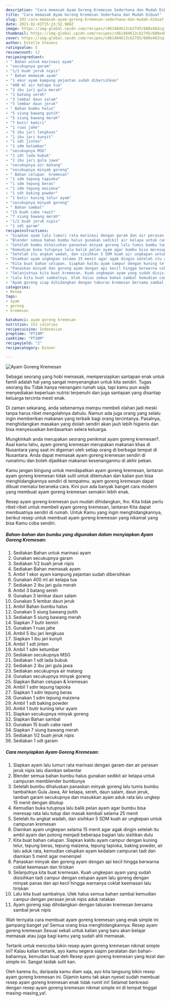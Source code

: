 ```yaml
---
description: "Cara memasak Ayam Goreng Kremesan Sederhana dan Mudah Dibuat"
title: "Cara memasak Ayam Goreng Kremesan Sederhana dan Mudah Dibuat"
slug: 202-cara-memasak-ayam-goreng-kremesan-sederhana-dan-mudah-dibuat
date: 2021-02-01T15:23:52.908Z
image: https://img-global.cpcdn.com/recipes/c861484613cb27d5/680x482cq70/ayam-goreng-kremesan-foto-resep-utama.jpg
thumbnail: https://img-global.cpcdn.com/recipes/c861484613cb27d5/680x482cq70/ayam-goreng-kremesan-foto-resep-utama.jpg
cover: https://img-global.cpcdn.com/recipes/c861484613cb27d5/680x482cq70/ayam-goreng-kremesan-foto-resep-utama.jpg
author: Estelle Stevens
ratingvalue: 5
reviewcount: 12
recipeingredient:
- " Bahan untuk marinasi ayam"
- "secukupnya garam"
- "1/2 buah jeruk nipis"
- " Bahan memasak ayam"
- "1 ekor ayam kampung pejantan sudah dibersihkan"
- "400 ml air kelapa tua"
- "2 ibu jari gula merah"
- "3 batang sereh"
- "3 lembar daun salam"
- "5 lembar daun jeruk"
- " Bahan bumbu halus"
- "5 siung bawang putih"
- "5 siung bawang merah"
- "7 butir kemiri"
- "1 ruas jahe"
- "5 ibu jari lengkuas"
- "1 ibu jari kunyit"
- "1 sdt jinten"
- "1 sdm ketumbar"
- "secukupnya MSG"
- "1 sdt lada bubuk"
- "2 ibu jari gula jawa"
- "secukupnya air matang"
- "secukupnya minyak goreng"
- " Bahan celupan  kremesan"
- "1 sdm tepung tapioka"
- "1 sdm tepung beras"
- "1 sdm tepung maizena"
- "1 sdt baking powder"
- "1 butir kuning telur ayam"
- "secukupnya minyak goreng"
- " Bahan sambal"
- "15 buah cabe rawit"
- "7 siung bawang merah"
- "1/2 buah jeruk nipis"
- "1 sdt garam"
recipeinstructions:
- "Siapkan ayam lalu lumuri rata marinasi dengan garam dan air perasan jeruk nipis lalu diamkan sebentar"
- "Blender semua bahan bumbu halus gunakan sedikit air kelapa untuk campuran memblender bumbunya"
- "Setelah bumbu dihaluskan panaskan minyak goreng lalu tumis bumbu tambahkan Gula Jawa, Air kelapa, sereh, daun salam, daun jeruk, tambah garam secukupnya dan masukkan ayam aduk rata lalu ungkep 15 menit dengan ditutup"
- "Kemudian buka tutupnya lalu balik pelan ayam agar bumbu bisa meresap rata lalu tutup dan masak kembali selama 25 menit"
- "Setelah itu angkat wadah, dan sisihkan 5 SDM kuah air ungkepan untuk campuran kremesan"
- "Diamkan ayam ungkepan selama 15 menit agar agak dingin setelah itu ambil ayam dan potong menjadi beberapa bagian lalu sisihkan dulu"
- "Kita buat bahan celupan. Siapkan kaldu ayam campur dengan kuning telur, tepung beras, tepung maizena, tepung tapioka, baking powder, air lalu aduk rata, kemudian celupkan ayam kedalam campuran tadi dan diamkan 5 menit agar menempel"
- "Panaskan minyak dan goreng ayam dengan api kecil hingga berwarna coklat keemasan dan tiriskan"
- "Selanjutnya kita buat kremesan. Kuah ungkepan ayam yang sudah disisihkan tadi campur dengan celupan ayam lalu goreng dengan minyak panas dan api kecil hingga warnanya coklat keemasan lalu tiriskan"
- "Lalu kita buat sambalnya. Ulek halus semua bahan sambal kemudian campur dengan perasan jeruk nipis aduk ratakan"
- "Ayam goreng siap dihidangkan dengan taburan kremesan bersama sambal jeruk nipis"
categories:
- Resep
tags:
- ayam
- goreng
- kremesan

katakunci: ayam goreng kremesan 
nutrition: 153 calories
recipecuisine: Indonesian
preptime: "PT19M"
cooktime: "PT30M"
recipeyield: "2"
recipecategory: Dinner

---
```



![Ayam Goreng Kremesan](https://img-global.cpcdn.com/recipes/c861484613cb27d5/680x482cq70/ayam-goreng-kremesan-foto-resep-utama.jpg)

Sebagai seorang yang hobi memasak, mempersiapkan santapan enak untuk famili adalah hal yang sangat menyenangkan untuk kita sendiri. Tugas seorang ibu Tidak hanya menangani rumah saja, tapi kamu pun wajib menyediakan keperluan nutrisi terpenuhi dan juga santapan yang disantap keluarga tercinta mesti enak.

Di zaman  sekarang, anda sebenarnya mampu membeli olahan jadi meski tanpa harus ribet mengolahnya dahulu. Namun ada juga orang yang selalu ingin memberikan makanan yang terbaik bagi orang tercintanya. Pasalnya, menghidangkan masakan yang diolah sendiri akan jauh lebih higienis dan bisa menyesuaikan berdasarkan selera keluarga. 



Mungkinkah anda merupakan seorang penikmat ayam goreng kremesan?. Asal kamu tahu, ayam goreng kremesan merupakan makanan khas di Nusantara yang saat ini digemari oleh setiap orang di berbagai tempat di Nusantara. Anda dapat memasak ayam goreng kremesan sendiri di rumahmu dan boleh dijadikan makanan kesenanganmu di akhir pekan.

Kamu jangan bingung untuk mendapatkan ayam goreng kremesan, lantaran ayam goreng kremesan tidak sulit untuk ditemukan dan kalian pun bisa menghidangkannya sendiri di tempatmu. ayam goreng kremesan dapat dibuat memalui beraneka cara. Kini pun ada banyak banget cara modern yang membuat ayam goreng kremesan semakin lebih enak.

Resep ayam goreng kremesan pun mudah dihidangkan, lho. Kita tidak perlu ribet-ribet untuk membeli ayam goreng kremesan, lantaran Kita dapat membuatnya sendiri di rumah. Untuk Kamu yang ingin menghidangkannya, berikut resep untuk membuat ayam goreng kremesan yang nikamat yang bisa Kamu coba sendiri.

<!--inarticleads1-->

##### Bahan-bahan dan bumbu yang digunakan dalam menyiapkan Ayam Goreng Kremesan:

1. Sediakan  Bahan untuk marinasi ayam
1. Gunakan secukupnya garam
1. Sediakan 1/2 buah jeruk nipis
1. Sediakan  Bahan memasak ayam
1. Ambil 1 ekor ayam kampung pejantan sudah dibersihkan
1. Gunakan 400 ml air kelapa tua
1. Sediakan 2 ibu jari gula merah
1. Ambil 3 batang sereh
1. Gunakan 3 lembar daun salam
1. Gunakan 5 lembar daun jeruk
1. Ambil  Bahan bumbu halus
1. Gunakan 5 siung bawang putih
1. Sediakan 5 siung bawang merah
1. Siapkan 7 butir kemiri
1. Gunakan 1 ruas jahe
1. Ambil 5 ibu jari lengkuas
1. Siapkan 1 ibu jari kunyit
1. Ambil 1 sdt jinten
1. Ambil 1 sdm ketumbar
1. Sediakan secukupnya MSG
1. Sediakan 1 sdt lada bubuk
1. Sediakan 2 ibu jari gula jawa
1. Sediakan secukupnya air matang
1. Gunakan secukupnya minyak goreng
1. Siapkan  Bahan celupan &amp; kremesan
1. Ambil 1 sdm tepung tapioka
1. Siapkan 1 sdm tepung beras
1. Gunakan 1 sdm tepung maizena
1. Ambil 1 sdt baking powder
1. Ambil 1 butir kuning telur ayam
1. Siapkan secukupnya minyak goreng
1. Siapkan  Bahan sambal
1. Gunakan 15 buah cabe rawit
1. Siapkan 7 siung bawang merah
1. Sediakan 1/2 buah jeruk nipis
1. Sediakan 1 sdt garam




<!--inarticleads2-->

##### Cara menyiapkan Ayam Goreng Kremesan:

1. Siapkan ayam lalu lumuri rata marinasi dengan garam dan air perasan jeruk nipis lalu diamkan sebentar
1. Blender semua bahan bumbu halus gunakan sedikit air kelapa untuk campuran memblender bumbunya
1. Setelah bumbu dihaluskan panaskan minyak goreng lalu tumis bumbu tambahkan Gula Jawa, Air kelapa, sereh, daun salam, daun jeruk, tambah garam secukupnya dan masukkan ayam aduk rata lalu ungkep 15 menit dengan ditutup
1. Kemudian buka tutupnya lalu balik pelan ayam agar bumbu bisa meresap rata lalu tutup dan masak kembali selama 25 menit
1. Setelah itu angkat wadah, dan sisihkan 5 SDM kuah air ungkepan untuk campuran kremesan
1. Diamkan ayam ungkepan selama 15 menit agar agak dingin setelah itu ambil ayam dan potong menjadi beberapa bagian lalu sisihkan dulu
1. Kita buat bahan celupan. Siapkan kaldu ayam campur dengan kuning telur, tepung beras, tepung maizena, tepung tapioka, baking powder, air lalu aduk rata, kemudian celupkan ayam kedalam campuran tadi dan diamkan 5 menit agar menempel
1. Panaskan minyak dan goreng ayam dengan api kecil hingga berwarna coklat keemasan dan tiriskan
1. Selanjutnya kita buat kremesan. Kuah ungkepan ayam yang sudah disisihkan tadi campur dengan celupan ayam lalu goreng dengan minyak panas dan api kecil hingga warnanya coklat keemasan lalu tiriskan
1. Lalu kita buat sambalnya. Ulek halus semua bahan sambal kemudian campur dengan perasan jeruk nipis aduk ratakan
1. Ayam goreng siap dihidangkan dengan taburan kremesan bersama sambal jeruk nipis




Wah ternyata cara membuat ayam goreng kremesan yang enak simple ini gampang banget ya! Semua orang bisa menghidangkannya. Resep ayam goreng kremesan Sesuai sekali untuk kalian yang baru akan belajar memasak atau juga bagi kamu yang sudah ahli memasak.

Tertarik untuk mencoba bikin resep ayam goreng kremesan nikmat simple ini? Kalau kalian tertarik, ayo kamu segera siapin peralatan dan bahan-bahannya, kemudian buat deh Resep ayam goreng kremesan yang lezat dan simple ini. Sangat taidak sulit kan. 

Oleh karena itu, daripada kamu diam saja, ayo kita langsung bikin resep ayam goreng kremesan ini. Dijamin kamu tak akan nyesel sudah membuat resep ayam goreng kremesan enak tidak rumit ini! Selamat berkreasi dengan resep ayam goreng kremesan nikmat simple ini di tempat tinggal masing-masing,ya!.

